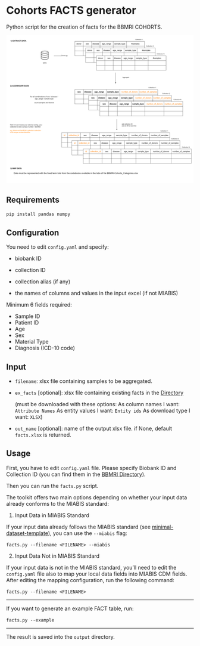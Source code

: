 # Cohorts FACTS generator

Python script for the creation of facts for the BBMRI COHORTS.

![facts-creation](https://github.com/bbdataeng/cohorts-fact/blob/main/BBMRIcohortguide.png)

## Requirements
``` shell
pip install pandas numpy
``` 

## Configuration

You need to edit `config.yaml` and specify:

- biobank ID

- collection ID

- collection alias (if any)

- the names of columns and values in the input excel (if not MIABIS)


Minimum 6 fields required:

* Sample ID
* Patient ID
* Age
* Sex
* Material Type
* Diagnosis (ICD-10 code)


## Input

- `filename`: xlsx file containing samples to be aggregated.

- `ex_facts` [optional]: xlsx file containing existing facts in the [Directory](https://directory-backend.molgenis.net/menu/advancedsearch/dataexplorer?entity=eu_bbmri_eric_facts) 

  (must be downloaded with these options:  As column names I want: `Attribute Names` As entity values I want: `Entity ids` As download type I want: `XLSX`)

- `out_name` [optional]: name of the output xlsx file. if None, default `facts.xlsx` is returned.

## Usage

First, you have to edit `config.yaml` file. Please specify Biobank ID and Collection ID (you can find them in the [BBMRI Directory](https://directory.bbmri-eric.eu)).

Then you can run the `facts.py` script.

The toolkit offers two main options depending on whether your input data already conforms to the MIABIS standard:

1. Input Data in MIABIS Standard

If your input data already follows the MIABIS standard (see [minimal-dataset-template]("documents/minimal-dataset-template.xlsx")), you can use the `--miabis` flag:


``` shell
facts.py --filename <FILENAME> --miabis 
``` 

2. Input Data Not in MIABIS Standard

If your input data is not in the MIABIS standard, you’ll need to edit the `config.yaml` file also to map your local data fields into MIABIS CDM fields. After editing the mapping configuration, run the following command:

``` shell
facts.py --filename <FILENAME> 
``` 
 

---
If you want to generate an example FACT table, run:
``` shell
facts.py --example
```

---

The result is saved into the `output` directory.